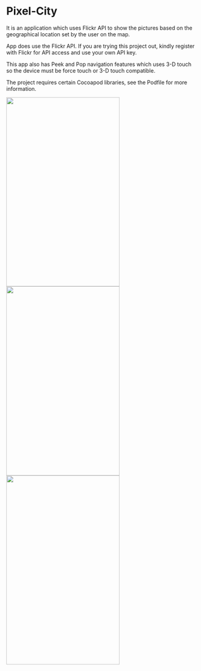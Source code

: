 # Pixel-City

It is an application which uses Flickr API to show  the pictures based on the geographical location set by the user on the map.

App does use the Flickr API. If you are trying this project out, kindly register with Flickr for API access and use your own API key.

This app also has Peek and Pop navigation features which uses 3-D touch so the device must be force touch or 3-D touch compatible.

The project requires certain Cocoapod libraries, see the Podfile for more information.

<a href="url"><img src="https://vgy.me/8lvPvp.jpg" align="left" height="500" width="300" ></a>

<a href="url"><img src="https://vgy.me/WEL3Pz.jpg" align="left" height="500" width="300" ></a>

<a href="url"><img src="https://vgy.me/6lEXtA.jpg" align="left" height="500" width="300" ></a>
